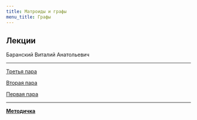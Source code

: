 ```yaml
---
title: Матроиды и графы
menu_title: Графы
---
```


## Лекции

Баранский Виталий Анатольевич

---

[Третья пара](lectures/3)

[Вторая пара](lectures/2)

[Первая пара](lectures/1)

---

**[Методичка](book.pdf)**